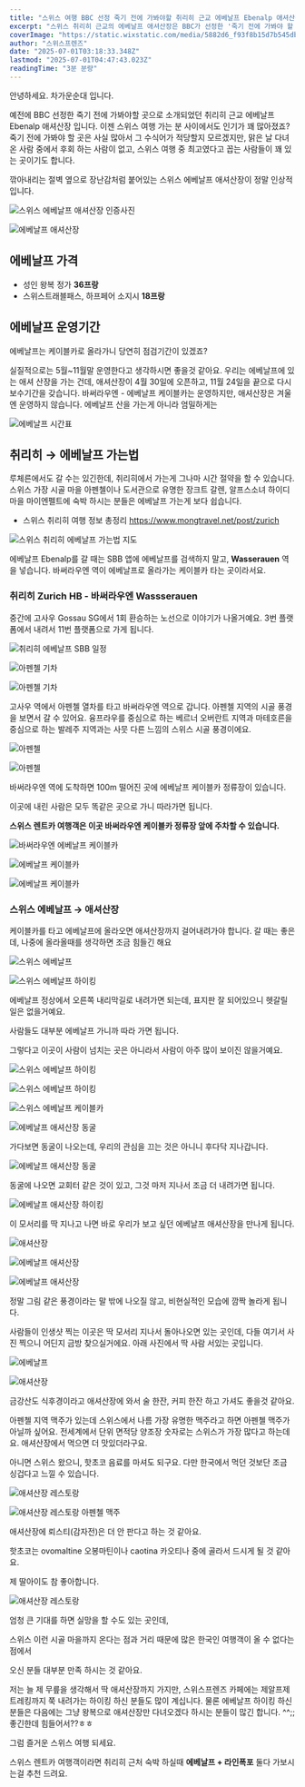```yaml
---
title: "스위스 여행 BBC 선정 죽기 전에 가봐야할 취리히 근교 에베날프 Ebenalp 애셔산장"
excerpt: "스위스 취리히 근교의 에베날프 애셔산장은 BBC가 선정한 '죽기 전에 가봐야 할 곳' 중 하나로, 깎아지른 절벽 위 산장 풍경과 함께 특별한 스위스 여행지를 소개합니다."
coverImage: "https://static.wixstatic.com/media/5882d6_f93f8b15d7b545db8ac7a5a590bf22ec~mv2.jpg/v1/fill/w_966,h_645,al_c,q_85,enc_avif,quality_auto/5882d6_f93f8b15d7b545db8ac7a5a590bf22ec~mv2.jpg"
author: "스위스프렌즈"
date: "2025-07-01T03:18:33.348Z"
lastmod: "2025-07-01T04:47:43.023Z"
readingTime: "3분 분량"
---
```


안녕하세요. 차가운순대 입니다.
  
예전에 BBC 선정한 죽기 전에 가봐야할 곳으로 소개되었던 취리히 근교 에베날프 Ebenalp 애셔산장 입니다. 이젠 스위스 여행 가는 분 사이에서도 인기가 꽤 많아졌죠? 죽기 전에 가봐야 할 곳은 사실 많아서 그 수식어가 적당할지 모르겠지만, 맑은 날 다녀온 사람 중에서 후회 하는 사람이 없고, 스위스 여행 중 최고였다고 꼽는 사람들이 꽤 있는 곳이기도 합니다.

깎아내리는 절벽 옆으로 장난감처럼 붙어있는 스위스 에베날프 애셔산장이 정말 인상적 입니다.

![스위스 에베날프 애셔산장 인증사진](https://static.wixstatic.com/media/5882d6_1aada00600d548dfac622d30bc6d143a~mv2.jpg/v1/fill/w_966,h_1446,al_c,q_85,enc_avif,quality_auto/5882d6_1aada00600d548dfac622d30bc6d143a~mv2.jpg)

![에베날프 애셔산장](https://static.wixstatic.com/media/5882d6_1ec5fcf0b9944915a01f61f344aec01e~mv2.jpeg/v1/fill/w_966,h_645,al_c,q_85,enc_avif,quality_auto/5882d6_1ec5fcf0b9944915a01f61f344aec01e~mv2.jpeg)


## 에베날프 가격

* 성인 왕복 정가 **36프랑**
* 스위스트래블패스, 하프페어 소지시 **18프랑**


## 에베날프 운영기간

에베날프는 케이블카로 올라가니 당연히 점검기간이 있겠죠?

실질적으로는 5월~11월말 운영한다고 생각하시면 좋을것 같아요. 우리는 에베날프에 있는 애셔 산장을 가는 건데, 애셔산장이 4월 30일에 오픈하고, 11월 24일을 끝으로 다시 보수기간을 갖습니다. 바써라우엔 - 에베날프 케이블카는 운영하지만, 애셔산장은 겨울엔 운영하지 않습니다. 에베날프 산을 가는게 아니라 엄밀하게는

![에베날프 시간표](https://static.wixstatic.com/media/5882d6_2852988ea8084bbd9e8fec2d428bb5d9~mv2.png/v1/fill/w_1186,h_1398,al_c,q_90,enc_avif,quality_auto/5882d6_2852988ea8084bbd9e8fec2d428bb5d9~mv2.png)


## 취리히 → 에베날프 가는법

루체른에서도 갈 수는 있긴한데, 취리히에서 가는게 그나마 시간 절약을 할 수 있습니다. 스위스 가장 시골 마을 아펜첼이나 도서관으로 유명한 장크트 갈렌, 알프스소녀 하이디 마을 마이엔펠트에 숙박 하시는 분들은 에베날프 가는게 보다 쉽습니다.

  
* 스위스 취리히 여행 정보 총정리
<https://www.mongtravel.net/post/zurich>

![스위스 취리히 에베날프 가는법 지도](https://static.wixstatic.com/media/5882d6_8ef93d43bd1a426fa1812933a9fe11ff~mv2.png/v1/fill/w_965,h_566,al_c,q_90,enc_avif,quality_auto/5882d6_8ef93d43bd1a426fa1812933a9fe11ff~mv2.png)

에베날프 Ebenalp를 갈 때는 SBB 앱에 에베날프를 검색하지 말고, **Wasserauen** 역을 넣습니다. 바써라우엔 역이 에베날프로 올라가는 케이블카 타는 곳이라서요.


### 취리히 Zurich HB - 바써라우엔 Wassserauen

  
중간에 고사우 Gossau SG에서 1회 환승하는 노선으로 이야기가 나올거예요. 3번 플랫폼에서 내려서 11번 플랫폼으로 가게 됩니다.

![취리히 에베날프 SBB 일정](https://static.wixstatic.com/media/5882d6_50da486d8be44f38b71e7d4635dba69c~mv2.jpg/v1/fill/w_966,h_1955,al_c,q_85,enc_avif,quality_auto/5882d6_50da486d8be44f38b71e7d4635dba69c~mv2.jpg)

![아펜첼 기차](https://static.wixstatic.com/media/5882d6_1f088863fbf64900a7c9f85e1af36e2f~mv2.jpeg/v1/fill/w_966,h_645,al_c,q_85,enc_avif,quality_auto/5882d6_1f088863fbf64900a7c9f85e1af36e2f~mv2.jpeg)

![아펜첼 기차](https://static.wixstatic.com/media/5882d6_f549aee06d89423a9f63fa536af08eb2~mv2.jpeg/v1/fill/w_966,h_645,al_c,q_85,enc_avif,quality_auto/5882d6_f549aee06d89423a9f63fa536af08eb2~mv2.jpeg)

고사우 역에서 아펜첼 열차를 타고 바써라우엔 역으로 갑니다. 아펜첼 지역의 시골 풍경을 보면서 갈 수 있어요. 융프라우를 중심으로 하는 베르너 오버란트 지역과 마테호른을 중심으로 하는 발레주 지역과는 사뭇 다른 느낌의 스위스 시골 풍경이에요.

![아펜첼](https://static.wixstatic.com/media/5882d6_67bdab24720d41f6a1dcc89689ab0c2d~mv2.jpeg/v1/fill/w_966,h_645,al_c,q_85,enc_avif,quality_auto/5882d6_67bdab24720d41f6a1dcc89689ab0c2d~mv2.jpeg)

![아펜첼](https://static.wixstatic.com/media/5882d6_74e5a2dc67a44af696cffd5e388a4600~mv2.jpeg/v1/fill/w_966,h_645,al_c,q_85,enc_avif,quality_auto/5882d6_74e5a2dc67a44af696cffd5e388a4600~mv2.jpeg)

바써라우엔 역에 도착하면 100m 떨어진 곳에 에베날프 케이블카 정류장이 있습니다.

이곳에 내린 사람은 모두 똑같은 곳으로 가니 따라가면 됩니다.

**스위스 렌트카 여행객은 이곳 바써라우엔 케이블카 정류장 앞에 주차할 수 있습니다.**

![바써라우엔 에베날프 케이블카](https://static.wixstatic.com/media/5882d6_ea4febf8b6444126bc2c53b72d21d7f9~mv2.jpg/v1/fill/w_966,h_645,al_c,q_85,enc_avif,quality_auto/5882d6_ea4febf8b6444126bc2c53b72d21d7f9~mv2.jpg)

![에베날프 케이블카](https://static.wixstatic.com/media/5882d6_cdc3a2fef2fb4b4e85860173adfe02bb~mv2.jpeg/v1/fill/w_966,h_645,al_c,q_85,enc_avif,quality_auto/5882d6_cdc3a2fef2fb4b4e85860173adfe02bb~mv2.jpeg)

![에베날프 케이블카](https://static.wixstatic.com/media/5882d6_9d8d45611b1d4005806e04e0de102a3e~mv2.jpeg/v1/fill/w_966,h_645,al_c,q_85,enc_avif,quality_auto/5882d6_9d8d45611b1d4005806e04e0de102a3e~mv2.jpeg)


### 스위스 에베날프 → 애셔산장

케이블카를 타고 에베날프에 올라오면 애셔산장까지 걸어내려가야 합니다. 갈 때는 좋은데, 나중에 올라올때를 생각하면 조금 힘들긴 해요

![스위스 에베날프](https://static.wixstatic.com/media/5882d6_30d967a5eae246df891ec867bc80be80~mv2.jpg/v1/fill/w_966,h_645,al_c,q_85,enc_avif,quality_auto/5882d6_30d967a5eae246df891ec867bc80be80~mv2.jpg)

![스위스 에베날프 하이킹](https://static.wixstatic.com/media/5882d6_79f58b8db89b45ed99b3d8dca6a5516a~mv2.jpg/v1/fill/w_966,h_645,al_c,q_85,enc_avif,quality_auto/5882d6_79f58b8db89b45ed99b3d8dca6a5516a~mv2.jpg)

에베날프 정상에서 오른쪽 내리막길로 내려가면 되는데, 표지판 잘 되어있으니 헷갈릴 일은 없을거예요.

사람들도 대부분 에베날프 가니까 따라 가면 됩니다.

그렇다고 이곳이 사람이 넘치는 곳은 아니라서 사람이 아주 많이 보이진 않을거예요.

![스위스 에베날프 하이킹](https://static.wixstatic.com/media/5882d6_54bad39be2934cc78689243497726b87~mv2.jpg/v1/fill/w_966,h_1446,al_c,q_85,enc_avif,quality_auto/5882d6_54bad39be2934cc78689243497726b87~mv2.jpg)

![스위스 에베날프 하이킹](https://static.wixstatic.com/media/5882d6_f2d835dcceed413c9b06f60c93459247~mv2.jpeg/v1/fill/w_966,h_645,al_c,q_85,enc_avif,quality_auto/5882d6_f2d835dcceed413c9b06f60c93459247~mv2.jpeg)

![스위스 에베날프 케이블카](https://static.wixstatic.com/media/5882d6_194e98c34a4740bc89c4d4e3cc328335~mv2.jpeg/v1/fill/w_966,h_645,al_c,q_85,enc_avif,quality_auto/5882d6_194e98c34a4740bc89c4d4e3cc328335~mv2.jpeg)

![에베날프 애셔산장 동굴](https://static.wixstatic.com/media/5882d6_8ec7e750c0784e7ab5ef120c0444629c~mv2.jpeg/v1/fill/w_966,h_645,al_c,q_85,enc_avif,quality_auto/5882d6_8ec7e750c0784e7ab5ef120c0444629c~mv2.jpeg)

가다보면 동굴이 나오는데, 우리의 관심을 끄는 것은 아니니 후다닥 지나갑니다.

![에베날프 애셔산장 동굴](https://static.wixstatic.com/media/5882d6_caeec18746fd412d8ee241f5b03cf040~mv2.jpeg/v1/fill/w_966,h_645,al_c,q_85,enc_avif,quality_auto/5882d6_caeec18746fd412d8ee241f5b03cf040~mv2.jpeg)

동굴에 나오면 교회터 같은 것이 있고, 그것 마저 지나서 조금 더 내려가면 됩니다.

![에베날프 애셔산장 하이킹](https://static.wixstatic.com/media/5882d6_430a0d710b504ea2b8797d6850163364~mv2.jpeg/v1/fill/w_966,h_645,al_c,q_85,enc_avif,quality_auto/5882d6_430a0d710b504ea2b8797d6850163364~mv2.jpeg)

이 모서리를 딱 지나고 나면 바로 우리가 보고 싶던 에베날프 애셔산장을 만나게 됩니다.

![애셔산장](https://static.wixstatic.com/media/5882d6_907b2a97257a4208800c58bb34edc683~mv2.jpeg/v1/fill/w_966,h_645,al_c,q_85,enc_avif,quality_auto/5882d6_907b2a97257a4208800c58bb34edc683~mv2.jpeg)

![에베날프 애셔산장](https://static.wixstatic.com/media/5882d6_c672c2e41c71428cb42601295d76dd78~mv2.jpeg/v1/fill/w_966,h_644,al_c,q_85,enc_avif,quality_auto/5882d6_c672c2e41c71428cb42601295d76dd78~mv2.jpeg)

![에베날프 애셔산장](https://static.wixstatic.com/media/5882d6_342747fec71c4ff2b7332636b42fb1da~mv2.jpeg/v1/fill/w_966,h_644,al_c,q_85,enc_avif,quality_auto/5882d6_342747fec71c4ff2b7332636b42fb1da~mv2.jpeg)

정말 그림 같은 풍경이라는 말 밖에 나오질 않고, 비현실적인 모습에 깜짝 놀라게 됩니다.

사람들이 인생샷 찍는 이곳은 딱 모서리 지나서 돌아나오면 있는 곳인데, 다들 여기서 사진 찍으니 어딘지 금방 찾으실거에요. 아래 사진에서 딱 사람 서있는 곳입니다.

![에베날프](https://static.wixstatic.com/media/5882d6_8bf248244e22493fb016d45d3cfa543c~mv2.jpg/v1/fill/w_966,h_645,al_c,q_85,enc_avif,quality_auto/5882d6_8bf248244e22493fb016d45d3cfa543c~mv2.jpg)

![애셔산장](https://static.wixstatic.com/media/5882d6_26a79c99e77a48ec8c8b3046c0834d65~mv2.jpeg/v1/fill/w_966,h_645,al_c,q_85,enc_avif,quality_auto/5882d6_26a79c99e77a48ec8c8b3046c0834d65~mv2.jpeg)

금강산도 식후경이라고 애셔산장에 와서 술 한잔, 커피 한잔 하고 가셔도 좋을것 같아요.

아펜첼 지역 맥주가 있는데 스위스에서 나름 가장 유명한 맥주라고 하면 아펜첼 맥주가 아닐까 싶어요. 전세계에서 단위 면적당 양조장 숫자로는 스위스가 가장 많다고 하는데요. 애셔산장에서 먹으면 더 맛있더라구요.

아니면 스위스 왔으니, 핫초코 음료를 마셔도 되구요. 다만 한국에서 먹던 것보단 조금 싱겁다고 느낄 수 있습니다.

![애셔산장 레스토랑](https://static.wixstatic.com/media/5882d6_759ccd4e6a2c4a78b3c41e292c124d93~mv2.jpeg/v1/fill/w_966,h_644,al_c,q_85,enc_avif,quality_auto/5882d6_759ccd4e6a2c4a78b3c41e292c124d93~mv2.jpeg)

![애셔산장 레스토랑 아펜첼 맥주](https://static.wixstatic.com/media/5882d6_5af714bc5371445da83e215f1da097ea~mv2.jpeg/v1/fill/w_966,h_644,al_c,q_85,enc_avif,quality_auto/5882d6_5af714bc5371445da83e215f1da097ea~mv2.jpeg)


애셔산장에 뢰스티(감자전)은 더 안 판다고 하는 것 같아요.

핫초코는 ovomaltine 오봉마틴이나 caotina 카오티나 중에 골라서 드시게 될 것 같아요.

제 딸아이도 참 좋아합니다.

![애셔산장 레스토랑](https://static.wixstatic.com/media/5882d6_ea996bcef04e4b3586f74ffbdca99e36~mv2.jpg/v1/fill/w_966,h_1446,al_c,q_85,enc_avif,quality_auto/5882d6_ea996bcef04e4b3586f74ffbdca99e36~mv2.jpg)

엄청 큰 기대를 하면 실망을 할 수도 있는 곳인데,

스위스 이런 시골 마을까지 온다는 점과 거리 때문에 많은 한국인 여행객이 올 수 없다는 점에서

오신 분들 대부분 만족 하시는 것 같아요.


저는 늘 제 무릎을 생각해서 딱 애셔산장까지 가지만, 스위스프렌즈 카페에는 제알프제 트레킹까지 쭉 내려가는 하이킹 하신 분들도 많이 계십니다. 물론 에베날프 하이킹 하신 분들은 다음에는 그냥 왕복으로 애셔산장만 다녀오겠다 하시는 분들이 많긴 합니다. ^^;; 좋긴한데 힘들어서??ㅎㅎ

그럼 즐거운 스위스 여행 되세요.


스위스 렌트카 여행객이라면 취리히 근처 숙박 하실때 **에베날프 + 라인폭포** 둘다 가보시는걸 추천 드려요.
